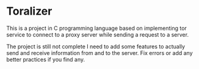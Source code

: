 # Toralizer
This is a project in C programming language based on implementing tor service to connect to a proxy server while sending a request to a server.

The project is still not complete I need to add some features to actually send and receive information from and to the server.
Fix errors or add any better practices if you find any.
